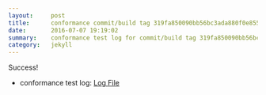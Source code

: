 ```yaml
---
layout:     post
title:      conformance commit/build tag 319fa850090bb56bc3ada880f0e855225cc55db4
date:       2016-07-07 19:19:02
summary:    conformance test log for commit/build tag 319fa850090bb56bc3ada880f0e855225cc55db4.
category:   jekyll
---
```


Success!

- conformance test log: [Log File](http://s3-us-west-2.amazonaws.com/kraken-e2e-logs/conformance/kraken_319fa850090bb56bc3ada880f0e855225cc55db4/build-log.txt)
